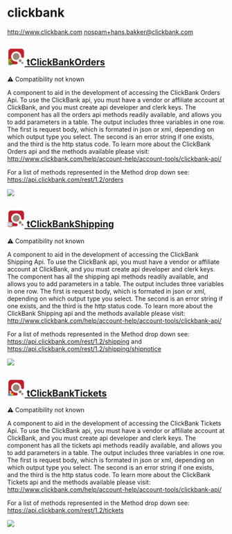 # clickbank
  <http://www.clickbank.com>
  <nospam+hans.bakker@clickbank.com>

## <a href='./components/tClickBankOrders/readme.md'><img src='./components/tClickBankOrders/logo.jpg' width='40' height='40'> tClickBankOrders</a>
 :warning: Compatibility not known

A component to aid in the development of accessing the ClickBank Orders Api.  To use the ClickBank api, you must have a vendor or affiliate account at ClickBank, and you must create api developer and clerk keys.  The component has all the orders api methods readily available, and allows you to add parameters in a table.  The output includes three variables in one row.  The first is request body, which is formated in json or xml, depending on which output type you select. The second is an error string if one exists, and the third is the http status code.  To learn more about the ClickBank Orders api and the methods available please visit: http://www.clickbank.com/help/account-help/account-tools/clickbank-api/

For a list of methods represented in the Method drop down see:
https://api.clickbank.com/rest/1.2/orders



<img src='./components/tClickBankOrders/sample.jpg'>

## <a href='./components/tClickBankShipping/readme.md'><img src='./components/tClickBankShipping/logo.jpg' width='40' height='40'> tClickBankShipping</a>
 :warning: Compatibility not known

A component to aid in the development of accessing the ClickBank Shipping Api. To use the ClickBank api, you must have a vendor or affiliate account at ClickBank, and you must create api developer and clerk keys. The component has all the shipping api methods readily available, and allows you to add parameters in a table. The output includes three variables in one row. The first is request body, which is formated in json or xml, depending on which output type you select. The second is an error string if one exists, and the third is the http status code. To learn more about the ClickBank Shipping api and the methods available please visit: http://www.clickbank.com/help/account-help/account-tools/clickbank-api/

For a list of methods represented in the Method drop down see:
https://api.clickbank.com/rest/1.2/shipping
and
https://api.clickbank.com/rest/1.2/shipping/shipnotice



<img src='./components/tClickBankShipping/sample.jpg'>

## <a href='./components/tClickBankTickets/readme.md'><img src='./components/tClickBankTickets/logo.jpg' width='40' height='40'> tClickBankTickets</a>
 :warning: Compatibility not known

A component to aid in the development of accessing the ClickBank Tickets Api. To use the ClickBank api, you must have a vendor or affiliate account at ClickBank, and you must create api developer and clerk keys. The component has all the tickets api methods readily available, and allows you to add parameters in a table. The output includes three variables in one row. The first is request body, which is formated in json or xml, depending on which output type you select. The second is an error string if one exists, and the third is the http status code. To learn more about the ClickBank Tickets api and the methods available please visit: http://www.clickbank.com/help/account-help/account-tools/clickbank-api/

For a list of methods represented in the Method drop down see:
https://api.clickbank.com/rest/1.2/tickets



<img src='./components/tClickBankTickets/sample.jpg'>
